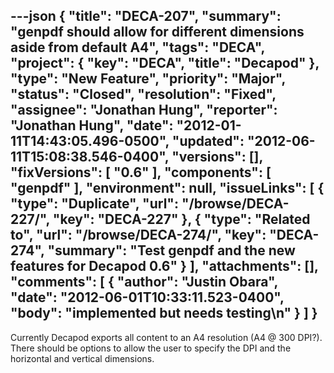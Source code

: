 ---json
{
  "title": "DECA-207",
  "summary": "genpdf should allow for different dimensions aside from default A4",
  "tags": "DECA",
  "project": {
    "key": "DECA",
    "title": "Decapod"
  },
  "type": "New Feature",
  "priority": "Major",
  "status": "Closed",
  "resolution": "Fixed",
  "assignee": "Jonathan Hung",
  "reporter": "Jonathan Hung",
  "date": "2012-01-11T14:43:05.496-0500",
  "updated": "2012-06-11T15:08:38.546-0400",
  "versions": [],
  "fixVersions": [
    "0.6"
  ],
  "components": [
    "genpdf"
  ],
  "environment": null,
  "issueLinks": [
    {
      "type": "Duplicate",
      "url": "/browse/DECA-227/",
      "key": "DECA-227"
    },
    {
      "type": "Related to",
      "url": "/browse/DECA-274/",
      "key": "DECA-274",
      "summary": "Test genpdf and the new features for Decapod 0.6"
    }
  ],
  "attachments": [],
  "comments": [
    {
      "author": "Justin Obara",
      "date": "2012-06-01T10:33:11.523-0400",
      "body": "implemented but needs testing\n"
    }
  ]
}
---
Currently Decapod exports all content to an A4 resolution (A4 @ 300 DPI?). There should be options to allow the user to specify the DPI and the horizontal and vertical dimensions.

        